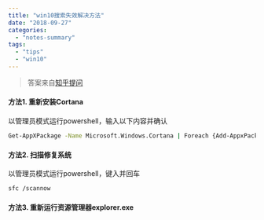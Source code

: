 ```yaml
---
title: "win10搜索失效解决方法"
date: "2018-09-27"
categories: 
  - "notes-summary"
tags: 
  - "tips"
  - "win10"
---
```


> 答案来自[知乎提问](https://www.zhihu.com/question/35197845)

#### 方法1. 重新安装Cortana

以管理员模式运行powershell，输入以下内容并确认

```bash
Get-AppXPackage -Name Microsoft.Windows.Cortana | Foreach {Add-AppxPackage -DisableDevelopmentMode -Register "$($_.InstallLocation)\AppXManifest.xml"}
```

#### 方法2. 扫描修复系统

以管理员模式运行powershell，键入并回车

```bash
sfc /scannow
```

#### 方法3. 重新运行资源管理器explorer.exe
